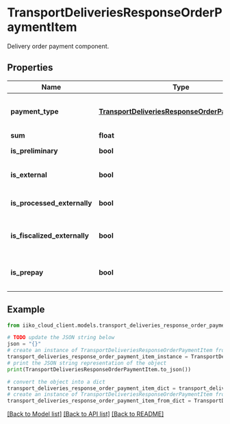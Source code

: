 # TransportDeliveriesResponseOrderPaymentItem

Delivery order payment component.

## Properties

Name | Type | Description | Notes
------------ | ------------- | ------------- | -------------
**payment_type** | [**TransportDeliveriesResponseOrderPaymentType**](TransportDeliveriesResponseOrderPaymentType.md) | Payment type.                 Can be obtained by &#x60;/api/1/payment_types&#x60; operation. | 
**sum** | **float** | Amount due. | 
**is_preliminary** | **bool** | Whether payment item is preliminary. | 
**is_external** | **bool** | Payment item is external (created via biz.API). | 
**is_processed_externally** | **bool** | Payment item is processed by external payment system. | 
**is_fiscalized_externally** | **bool** | Whether the payment item is externally fiscalized.   &gt; Allowed from version &#x60;7.6.3&#x60;. | [optional] 
**is_prepay** | **bool** | Whether the payment item is prepay.   &gt; Allowed from version &#x60;7.7.6&#x60;. | 

## Example

```python
from iiko_cloud_client.models.transport_deliveries_response_order_payment_item import TransportDeliveriesResponseOrderPaymentItem

# TODO update the JSON string below
json = "{}"
# create an instance of TransportDeliveriesResponseOrderPaymentItem from a JSON string
transport_deliveries_response_order_payment_item_instance = TransportDeliveriesResponseOrderPaymentItem.from_json(json)
# print the JSON string representation of the object
print(TransportDeliveriesResponseOrderPaymentItem.to_json())

# convert the object into a dict
transport_deliveries_response_order_payment_item_dict = transport_deliveries_response_order_payment_item_instance.to_dict()
# create an instance of TransportDeliveriesResponseOrderPaymentItem from a dict
transport_deliveries_response_order_payment_item_from_dict = TransportDeliveriesResponseOrderPaymentItem.from_dict(transport_deliveries_response_order_payment_item_dict)
```
[[Back to Model list]](../README.md#documentation-for-models) [[Back to API list]](../README.md#documentation-for-api-endpoints) [[Back to README]](../README.md)


